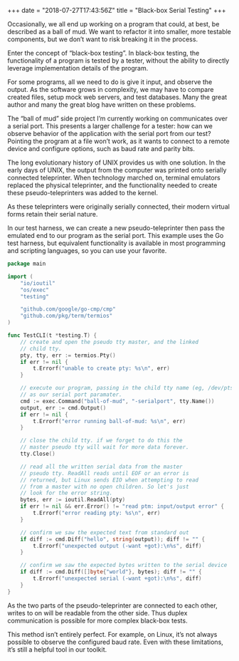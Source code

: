 +++
date = "2018-07-27T17:43:56Z"
title = "Black-box Serial Testing"
+++

Occasionally, we all end up working on a program that could, at best, be
described as a ball of mud. We want to refactor it into smaller, more testable
components, but we don’t want to risk breaking it in the process.

Enter the concept of “black-box testing”. In black-box testing, the
functionality of a program is tested by a tester, without the ability to
directly leverage implementation details of the program.

For some programs, all we need to do is give it input, and observe the output.
As the software grows in complexity, we may have to compare created files,
setup mock web servers, and test databases. Many the great author and many the
great blog have written on these problems.

The “ball of mud” side project I’m currently working on communicates over
a serial port. This presents a larger challenge for a tester: how can we
observe behavior of the application with the serial port from our test?
Pointing the program at a file won’t work, as it wants to connect to a remote
device and configure options, such as baud rate and parity bits.

The long evolutionary history of UNIX provides us with one solution. In the
early days of UNIX, the output from the computer was printed onto serially
connected teleprinter. When technology marched on, terminal emulators replaced
the physical teleprinter, and the functionality needed to create these
pseudo-teleprinters was added to the kernel.

As these teleprinters were originally serially connected, their modern virtual
forms retain their serial nature. 

In our test harness, we can create a new pseudo-teleprinter then pass the
emulated end to our program as the serial port. This example uses the Go test
harness, but equivalent functionality is available in most programming and
scripting languages, so you can use your favorite.

```go
package main

import (
	"io/ioutil"
	"os/exec"
	"testing"

	"github.com/google/go-cmp/cmp"
	"github.com/pkg/term/termios"
)

func TestCLI(t *testing.T) {
	// create and open the pseudo tty master, and the linked
	// child tty.
	pty, tty, err := termios.Pty()
	if err != nil {
		t.Errorf("unable to create pty: %s\n", err)
	}

	// execute our program, passing in the child tty name (eg, /dev/pts/1)
	// as our serial port paramater.
	cmd := exec.Command("ball-of-mud", "-serialport", tty.Name())
	output, err := cmd.Output()
	if err != nil {
		t.Errorf("error running ball-of-mud: %s\n", err)
	}

	// close the child tty. if we forget to do this the
	// master pseudo tty will wait for more data forever.
	tty.Close()

	// read all the written serial data from the master
	// pseudo tty. ReadAll reads until EOF or an error is
	// returned, but Linux sends EIO when attempting to read
	// from a master with no open children. So let's just
	// look for the error string.
	bytes, err := ioutil.ReadAll(pty)
	if err != nil && err.Error() != "read ptm: input/output error" {
		t.Errorf("error reading pty: %s\n", err)
	}

	// confirm we saw the expected text from standard out
	if diff := cmd.Diff("hello", string(output)); diff != "" {
		t.Errorf("unexpected output (-want +got):\n%s", diff)
	}

	// confirm we saw the expected bytes written to the serial device
	if diff := cmd.Diff([]byte{"world"}, bytes); diff != "" {
		t.Errorf("unexpected serial (-want +got):\n%s", diff)
	}
}

```

As the two parts of the pseudo-teleprinter are connected to each other, writes
to on will be readable from the other side. Thus duplex communication is
possible for more complex black-box tests.

This method isn’t entirely perfect. For example, on Linux, it’s not always
possible to observe the configured baud rate. Even with these limitations, it’s
still a helpful tool in our toolkit.

